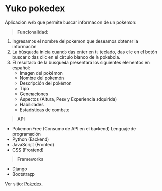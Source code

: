 # Yuko pokedex
Aplicación web que permite buscar informacion de un pokemon:
> **Funcionalidad:**
1. Ingresamos el nombre del pokemon que deseamos obtener la información
2. La búsqueda inicia cuando das enter en tu teclado, das clic en el botón buscar o das clic en el circulo blanco de la pokebola.
3. El resultado de la busqueda presentará los siguientes elementos en español:
    - Imagen del pokémon
    - Nombre del pokemón
    - Descripción del pokémon
    - Tipo
    - Generaciones
    - Aspectos (Altura, Peso y Experiencia adquirida)
    - Habilidades
    - Estadisticas de combate 
> **API**
- Pokemon Free (Consumo de API en el backend)
Lenguaje de programación
- Python (Backend)
- JavaScript (Fronted)
- CSS (Frontend)
> **Frameworks**
- Django 
- Bootstrapp

Ver sitio: [Pokedex](https://yuko-pokedex.herokuapp.com/).
